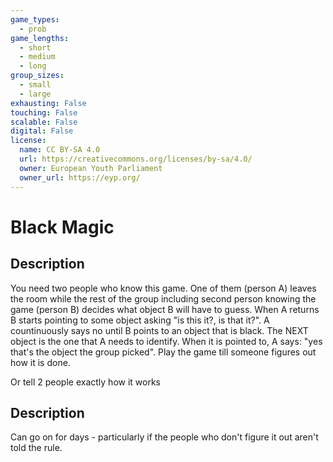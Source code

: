 ```yaml
---
game_types:
  - prob
game_lengths:
  - short
  - medium
  - long
group_sizes:
  - small
  - large
exhausting: False
touching: False
scalable: False
digital: False
license:
  name: CC BY-SA 4.0
  url: https://creativecommons.org/licenses/by-sa/4.0/
  owner: European Youth Parliament
  owner_url: https://eyp.org/
---
```

# Black Magic

## Description
You need two people who know this game. One of them (person A) leaves the
room while the rest of the group including second person knowing the game (person B) decides what object B will have to guess. When A returns B starts pointing to some object asking "is this it?, is that it?". A countinuously says no until B points to an object that is black. The NEXT object is the one that A needs to identify. When it is pointed to, A says: "yes that's the object the group picked". Play the game till someone figures out how it is done.

Or tell 2 people exactly how it works

## Description
Can go on for days - particularly if the people who don't figure it out aren't told the rule.
